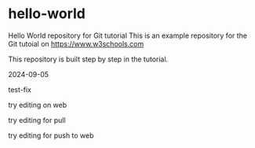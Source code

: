 # hello-world
Hello World repository for Git tutorial
This is an example repository for the Git tutoial on https://www.w3schools.com

This repository is built step by step in the tutorial.

2024-09-05

test-fix

try editing on web

try editing for pull

try editing for push to web
